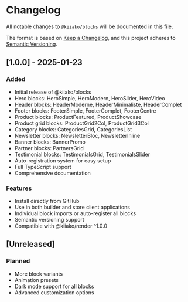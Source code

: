 # Changelog

All notable changes to `@kiiako/blocks` will be documented in this file.

The format is based on [Keep a Changelog](https://keepachangelog.com/en/1.0.0/),
and this project adheres to [Semantic Versioning](https://semver.org/spec/v2.0.0.html).

## [1.0.0] - 2025-01-23

### Added
- Initial release of @kiiako/blocks
- Hero blocks: HeroSimple, HeroModern, HeroSlider, HeroVideo
- Header blocks: HeaderModerne, HeaderMinimaliste, HeaderComplet
- Footer blocks: FooterSimple, FooterComplet, FooterCentre
- Product blocks: ProductFeatured, ProductShowcase
- Product grid blocks: ProductGrid2Col, ProductGrid3Col
- Category blocks: CategoriesGrid, CategoriesList
- Newsletter blocks: NewsletterBloc, NewsletterInline
- Banner blocks: BannerPromo
- Partner blocks: PartnersGrid
- Testimonial blocks: TestimonialsGrid, TestimonialsSlider
- Auto-registration system for easy setup
- Full TypeScript support
- Comprehensive documentation

### Features
- Install directly from GitHub
- Use in both builder and store client applications
- Individual block imports or auto-register all blocks
- Semantic versioning support
- Compatible with @kiiako/render ^1.0.0

## [Unreleased]

### Planned
- More block variants
- Animation presets
- Dark mode support for all blocks
- Advanced customization options
